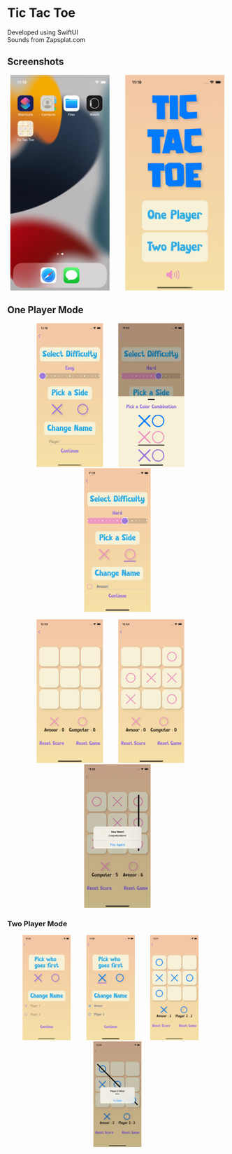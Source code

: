 # Tic Tac Toe

Developed using SwiftUI <br/>
Sounds from Zapsplat.com

## Screenshots

<p align="center">
  <img alt="Light" src="tictactoe/Assets.xcassets/HomeScreen.imageset/HomeScreen.png" width="45%">
  &nbsp; &nbsp; &nbsp; &nbsp;
  <img alt="Dark" src="tictactoe/Assets.xcassets/MainMenu.imageset/MainMenu.png" width="45%">
</p>

## One Player Mode
<p align="center">
  <img alt="Light" src="tictactoe/Assets.xcassets/OptionsOnePlayer.imageset/OptionsOnePlayer.png" width="30%">
  &nbsp; &nbsp; &nbsp; &nbsp;
  <img alt="Dark" src="tictactoe/Assets.xcassets/ColorPickerPopup.imageset/ColorPickerPopup.png" width="30%">
  &nbsp; &nbsp; &nbsp; &nbsp;
  <img alt="Dark" src="tictactoe/Assets.xcassets/OptionsOnePlayerSelected.imageset/OptionsOnePlayerSelected.png" width="30%">
</p>

<p align="center">
  <img alt="Dark" src="tictactoe/Assets.xcassets/EmptyGameBoard.imageset/EmptyGameBoard.png" width="30%">
   &nbsp; &nbsp; &nbsp; &nbsp;
  <img alt="Dark" src="tictactoe/Assets.xcassets/GameBoardWithPiecesOnePlayer.imageset/GameBoardWithPiecesOnePlayer.png" width="30%">
   &nbsp; &nbsp; &nbsp; &nbsp;
  <img alt="Dark" src="tictactoe/Assets.xcassets/OnePlayerWin.imageset/OnePlayerWin.png" width="30%">
</p>



### Two Player Mode

<p align="center">
  <img alt="Dark" src="tictactoe/Assets.xcassets/TwoPlayerOptions.imageset/TwoPlayerOptions.png" width="22%">
   &nbsp; &nbsp; &nbsp; &nbsp;
  <img alt="Dark" src="tictactoe/Assets.xcassets/TwoPlayerOptionsSelected.imageset/TwoPlayerOptionsSelected.png" width="22%">
   &nbsp; &nbsp; &nbsp; &nbsp;
  <img alt="Dark" src="tictactoe/Assets.xcassets/GameBoardWithPiecseTwoPlayer.imageset/GameBoardWithPiecseTwoPlayer.png" width="22%">
   &nbsp; &nbsp; &nbsp; &nbsp;
  <img alt="Dark" src="tictactoe/Assets.xcassets/TwoPlayerWin.imageset/TwoPlayerWin.png" width="22%">
</p>


